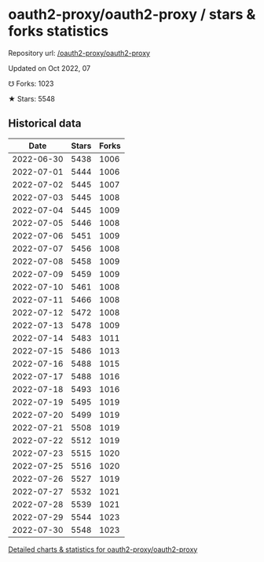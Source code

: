 # oauth2-proxy/oauth2-proxy / stars & forks statistics

Repository url: [/oauth2-proxy/oauth2-proxy](https://github.com/oauth2-proxy/oauth2-proxy)

Updated on Oct 2022, 07

☋ Forks: 1023

★ Stars: 5548

## Historical data
| Date | Stars | Forks |
|------|-------|-------|
| 2022-06-30 | 5438 | 1006 | 
| 2022-07-01 | 5444 | 1006 | 
| 2022-07-02 | 5445 | 1007 | 
| 2022-07-03 | 5445 | 1008 | 
| 2022-07-04 | 5445 | 1009 | 
| 2022-07-05 | 5446 | 1008 | 
| 2022-07-06 | 5451 | 1009 | 
| 2022-07-07 | 5456 | 1008 | 
| 2022-07-08 | 5458 | 1009 | 
| 2022-07-09 | 5459 | 1009 | 
| 2022-07-10 | 5461 | 1008 | 
| 2022-07-11 | 5466 | 1008 | 
| 2022-07-12 | 5472 | 1008 | 
| 2022-07-13 | 5478 | 1009 | 
| 2022-07-14 | 5483 | 1011 | 
| 2022-07-15 | 5486 | 1013 | 
| 2022-07-16 | 5488 | 1015 | 
| 2022-07-17 | 5488 | 1016 | 
| 2022-07-18 | 5493 | 1016 | 
| 2022-07-19 | 5495 | 1019 | 
| 2022-07-20 | 5499 | 1019 | 
| 2022-07-21 | 5508 | 1019 | 
| 2022-07-22 | 5512 | 1019 | 
| 2022-07-23 | 5515 | 1020 | 
| 2022-07-25 | 5516 | 1020 | 
| 2022-07-26 | 5527 | 1019 | 
| 2022-07-27 | 5532 | 1021 | 
| 2022-07-28 | 5539 | 1021 | 
| 2022-07-29 | 5544 | 1023 | 
| 2022-07-30 | 5548 | 1023 | 


[Detailed charts & statistics for oauth2-proxy/oauth2-proxy](https://reviewgithub.com/rep/oauth2-proxy/oauth2-proxy)
